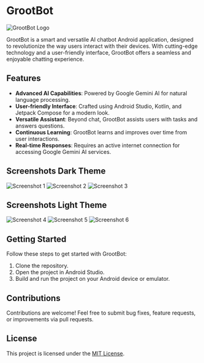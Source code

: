# GrootBot

![GrootBot Logo](https://github.com/Maruthi1225/GrootBotAIchatbot/assets/140306610/d945074a-73aa-4919-8ac3-6d6185c5ee36)

GrootBot is a smart and versatile AI chatbot Android application, designed to revolutionize the way users interact with their devices. With cutting-edge technology and a user-friendly interface, GrootBot offers a seamless and enjoyable chatting experience.

## Features

- **Advanced AI Capabilities**: Powered by Google Gemini AI for natural language processing.
- **User-friendly Interface**: Crafted using Android Studio, Kotlin, and Jetpack Compose for a modern look.
- **Versatile Assistant**: Beyond chat, GrootBot assists users with tasks and answers questions.
- **Continuous Learning**: GrootBot learns and improves over time from user interactions.
- **Real-time Responses**: Requires an active internet connection for accessing Google Gemini AI services.

## Screenshots Dark Theme

![Screenshot 1](https://github.com/Maruthi1225/GrootBotAIchatbot/assets/140306610/94a0ae12-44e7-4291-a9e3-2e7eb0bfa01e)
![Screenshot 2](https://github.com/Maruthi1225/GrootBotAIchatbot/assets/140306610/c72b6c54-d597-4bc4-8e37-424e4f23f6a5)
![Screenshot 3](https://github.com/Maruthi1225/GrootBotAIchatbot/assets/140306610/56ad67f1-c531-45ef-b4de-c7c9e1606a18)

## Screenshots Light Theme

![Screenshot 4](https://github.com/Maruthi1225/GrootBotAIchatbot/assets/140306610/378b769f-7a02-4092-a74c-6548fefa734f)
![Screenshot 5](https://github.com/Maruthi1225/GrootBotAIchatbot/assets/140306610/12c09486-eb2c-4e04-81e2-c52a7672dcd9)
![Screenshot 6](https://github.com/Maruthi1225/GrootBotAIchatbot/assets/140306610/f33c25ad-c544-42dd-a710-6eb9e475fce2)

## Getting Started

Follow these steps to get started with GrootBot:

1. Clone the repository.
2. Open the project in Android Studio.
3. Build and run the project on your Android device or emulator.

## Contributions

Contributions are welcome! Feel free to submit bug fixes, feature requests, or improvements via pull requests.

## License

This project is licensed under the [MIT License](LICENSE).
